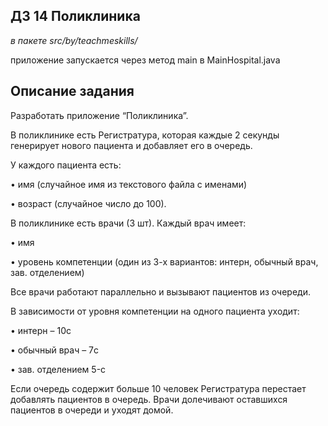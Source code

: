 ## ДЗ 14 Поликлиника
_в пакете src/by/teachmeskills/_

приложение запускается через метод main в MainHospital.java

## Описание задания

Разработать приложение “Поликлиника”.

В поликлинике есть Регистратура, которая каждые 2 секунды генерирует нового пациента и добавляет его в очередь.

У каждого пациента есть:

• имя (случайное имя из текстового файла с именами)

• возраст (случайное число до 100).

В поликлинике есть врачи (3 шт). Каждый врач имеет:

• имя

• уровень компетенции (один из 3-х вариантов: интерн, обычный врач, зав. отделением)

Все врачи работают параллельно и вызывают пациентов из очереди.

В зависимости от уровня компетенции на одного пациента уходит:

• интерн – 10c

• обычный врач – 7c

• зав. отделением 5-c

Если очередь содержит больше 10 человек Регистратура перестает добавлять
пациентов в очередь. Врачи долечивают оставшихся пациентов в очереди и
уходят домой.
